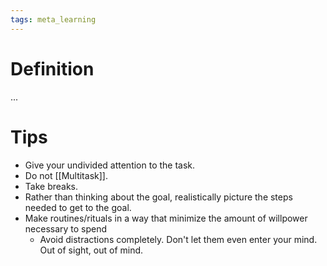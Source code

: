 ```yaml
---
tags: meta_learning
---
```


# Definition

...

# Tips
- Give your undivided attention to the task.
- Do not [[Multitask]].
- Take breaks.
- Rather than thinking about the goal, realistically picture the steps needed to get to the goal.
- Make routines/rituals in a way that minimize the amount of willpower necessary to spend
	- Avoid distractions completely. Don't let them even enter your mind. Out of sight, out of mind.